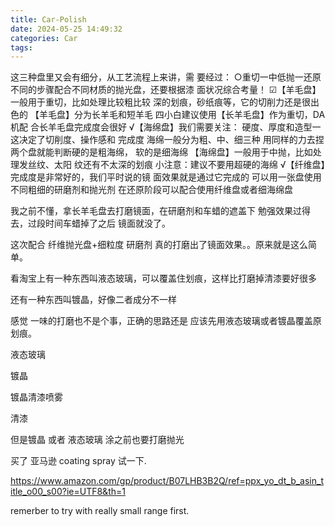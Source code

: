 ```yaml
---
title: Car-Polish
date: 2024-05-25 14:49:32
categories: Car
tags:
---
```


这三种盘里又会有细分，从工艺流程上来讲，需
要经过：
○重切一中低抛一还原
不同的步骤配合不同材质的抛光盘，还要根据漆
面状况综合考量！
☑【羊毛盘】一般用于重切，比如处理比较粗比较
深的划痕，砂纸痕等，它的切削力还是很出色的
【羊毛盘】分为长羊毛和短羊毛
四小白建议使用【长羊毛盘】作为重切，DA机配
合长羊毛盘完成度会很好
√【海绵盘】我们需要关注：
硬度、厚度和造型一这决定了切削度、操作感和
完成度
海绵一般分为粗、中、细三种
用同样的力去捏两个盘就能判断硬的是粗海绵，
软的是细海绵
【海绵盘】一般用于中抛，比如处理发丝纹、太阳
纹还有不太深的划痕
小注意：建议不要用超硬的海绵
√【纤维盘】完成度是非常好的，我们平时说的镜
面效果就是通过它完成的
可以用一张盘使用不同粗细的研磨剂和抛光剂
在还原阶段可以配合使用纤维盘或者细海绵盘

我之前不懂，拿长羊毛盘去打磨镜面，在研磨剂和车蜡的遮盖下 勉强效果过得去，过段时间车蜡掉了之后 镜面就没了。


这次配合 纤维抛光盘+细粒度 研磨剂 真的打磨出了镜面效果。。原来就是这么简单。


看淘宝上有一种东西叫液态玻璃，可以覆盖住划痕，这样比打磨掉清漆要好很多


还有一种东西叫镀晶，好像二者成分不一样


感觉 一味的打磨也不是个事，正确的思路还是 应该先用液态玻璃或者镀晶覆盖原划痕。

液态玻璃

镀晶

镀晶清漆喷雾

清漆

但是镀晶 或者 液态玻璃 涂之前也要打磨抛光


买了 亚马逊 coating spray 试一下.

https://www.amazon.com/gp/product/B07LHB3B2Q/ref=ppx_yo_dt_b_asin_title_o00_s00?ie=UTF8&th=1

remerber to try with really small range first. 
